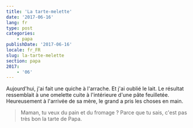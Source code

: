 ```yaml
---
title: 'La tarte-melette'
date: '2017-06-16'
lang: fr
type: post
categories:
    - papa
publishDate: '2017-06-16'
locale: fr_FR
slug: la-tarte-melette
section: papa
2017:
    - '06'
---
```


Aujourd'hui, j'ai fait une quiche à l'arrache. Et j'ai oublié le lait. Le résultat ressemblait à une omelette cuite à l'intérieure d'une pâte feuilletée. Heureusement à l'arrivée de sa mère, le grand a pris les choses en main.

> Maman, tu veux du pain et du fromage ? Parce que tu sais, c'est pas très bon la tarte de Papa.